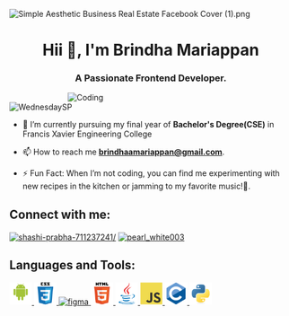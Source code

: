 ![Simple Aesthetic Business Real Estate Facebook Cover (1).png](<https://media-hosting.imagekit.io//ade6b5c8438b4210/Simple%20Aesthetic%20Business%20Real%20Estate%20Facebook%20Cover%20(1).png?Expires=1833875435&Key-Pair-Id=K2ZIVPTIP2VGHC&Signature=B5A0QKi9gOgzZeWaMKi9TSAbVY89~EX~TDXSr8gM9z8ABIVzmM1I2ijq4IsxkcbhfApBHNUpX3Ren9r4WLN9KH4gYepZvSPNqEupyXTqzsEEdmKIbpR7q7jCSU4VW8DIhPzhU-J47bko156UMONnskx8dEkdDoDJPyRLACcmZCIX5sy2RAwlzHb25hZXPLwfpZVVNVofWmj~SDkhEUsUPzC283QYcTMU-ONNYxncVOxj1e2kYqjTGvgvKpTIxaAUKUUMCzNSFhz5uMhzKz0Bbik7Qntm4IcT6UXVIjTzLTuWBEPQGFfKDUHVHShAmdWPuvAA5I03euIH5inkOpMsiQ__>)
<h1 align="center">Hii 👋, I'm Brindha Mariappan</h1>
<h3 align="center">A Passionate Frontend Developer.</h3>
<img  align="right"  alt="Coding" width="400" src="https://user-images.githubusercontent.com/74038190/221352975-94759904-aa4c-4032-a8ab-b546efb9c478.gif"> 
<p align="left"> <img src="https://komarev.com/ghpvc/?username=wednesdaysp&label=PROFILE+VIEWS&color=0e75b6&style=plastic&abbreviated=true" alt="WednesdaySP" /> </p>

- 🔭 I’m currently pursuing my final year of **Bachelor's Degree(CSE)** in Francis Xavier Engineering College 
  
- 📫 How to reach me **brindhaamariappan@gmail.com**.
  
- ⚡ Fun Fact: When I’m not coding, you can find me experimenting with new recipes in the kitchen or jamming to my favorite music!🎵.

## Connect with me:
<p align="left">
<a href="https://www.linkedin.com/in/brindha-m-429466238/" target="blank"><img align="center" src="https://raw.githubusercontent.com/rahuldkjain/github-profile-readme-generator/master/src/images/icons/Social/linked-in-alt.svg" alt="shashi-prabha-711237241/" height="30" width="40" /></a>
<a href="https://instagram.com/-brinnnnn_" target="blank"><img align="center" src="https://raw.githubusercontent.com/rahuldkjain/github-profile-readme-generator/master/src/images/icons/Social/instagram.svg" alt="pearl_white003" height="30" width="40" /></a>

## Languages and Tools:
<p align="left"> <a href="https://developer.android.com" target="_blank" rel="noreferrer"> <img src="https://raw.githubusercontent.com/devicons/devicon/master/icons/android/android-original-wordmark.svg" alt="android" width="40" height="40"/> </a>  </a>  <a href="https://www.w3schools.com/css/" target="_blank" rel="noreferrer"> <img src="https://raw.githubusercontent.com/devicons/devicon/master/icons/css3/css3-original-wordmark.svg" alt="css3" width="40" height="40"/> </a> <a href="https://www.figma.com/" target="_blank" rel="noreferrer"> <img src="https://www.vectorlogo.zone/logos/figma/figma-icon.svg" alt="figma" width="40" height="40"/> </a>  <a href="https://www.w3.org/html/" target="_blank" rel="noreferrer"> <img src="https://raw.githubusercontent.com/devicons/devicon/master/icons/html5/html5-original-wordmark.svg" alt="html5" width="40" height="40"/> </a> <a href="https://www.java.com" target="_blank" rel="noreferrer"> <img src="https://raw.githubusercontent.com/devicons/devicon/master/icons/java/java-original.svg" alt="java" width="40" height="40"/> </a> <a href="https://developer.mozilla.org/en-US/docs/Web/JavaScript" target="_blank" rel="noreferrer"> <img src="https://raw.githubusercontent.com/devicons/devicon/master/icons/javascript/javascript-original.svg" alt="javascript" width="40" height="40"/> </a> <a href="https://www.cprogramming.com/" target="_blank" rel="noreferrer"> <img src="https://raw.githubusercontent.com/devicons/devicon/master/icons/c/c-original.svg" alt="c" width="40" height="40"/> </a> <a href="https://www.python.org" target="_blank" rel="noreferrer"> <img src="https://raw.githubusercontent.com/devicons/devicon/master/icons/python/python-original.svg" alt="python" width="40" height="40"/> </a> 
</p>



